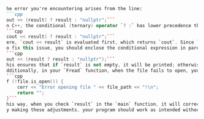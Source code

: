 ```md
he error you're encountering arises from the line:
```cpp
out << (result) ? result : "nullptr";```
n C++, the conditional (ternary) operator `? :` has lower precedence than the insertion operator `<<`. Therefore, the expression is evaluated as:
```cpp
cout << result) ? result : "nullptr";```
ere, `cout << result` is evaluated first, which returns `cout`. Since `cout` is a non-zero value, it is treated as `true`, and thus `result` is selected by the ternary operator. This leads to attempting to print `result` again, which is not the intended behavior.
o fix this issue, you should enclose the conditional expression in parentheses to ensure it is evaluated first:
```cpp
out << (result ? result : "nullptr");```
his ensures that if `result` is not empty, it will be printed; otherwise, "nullptr" will be printed.
dditionally, in your `Fread` function, when the file fails to open, you return `0`, which is implicitly converted to an empty string. A better approach would be to return an empty string explicitly:
```cpp
f (!file.is_open()) {
    cerr << "Error opening file " << file_path << "!\n";
    return "";
}```
his way, when you check `result` in the `main` function, it will correctly identify that the file reading failed.
y making these adjustments, your program should work as intended without encountering the `std::logic_error`.


```